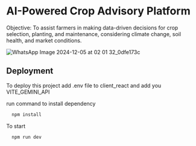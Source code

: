 # AI-Powered Crop Advisory Platform


Objective: To assist farmers in making data-driven decisions for crop selection, planting, and maintenance, considering climate change, soil health, and market conditions.

![WhatsApp Image 2024-12-05 at 02 01 32_0dfe173c](https://github.com/user-attachments/assets/a063b193-d203-401f-9461-15de1d600f71)

## Deployment

To deploy this project add .env file to client_react and add you VITE_GEMINI_API

run command to install dependency
```bash
  npm install
```
To start
```bash
  npm run dev
```

